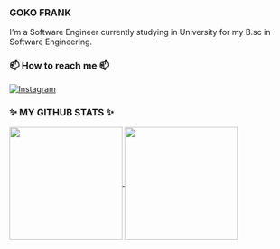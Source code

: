 ### GOKO FRANK

I'm a Software Engineer currently studying in University for my B.sc in Software Engineering.

### 📫 How to reach me 📫

[![Instagram](https://img.shields.io/badge/Instagram-white?logo=instagram)](https://www.instagram.com/sable_oxide/?__pwa=1#)

### ✨ MY GITHUB STATS ✨

<a href="https://github.com/sableoxide">
  <img height=200 align="center" src="https://sableoxide.vercel.app/api?username=Sableoxide&show_icons=true&rank_icon=default&theme=dark" />
</a>
<a href="https://github.com/sableoxide">
  <img height=200 align="center" src="https://sableoxide.vercel.app/api/top-langs?username=Sableoxide&layout=compact&langs_count=10&card_width=320&theme=dark" />
</a>

<!--
**Sableoxide/Sableoxide** is a ✨ _special_ ✨ repository because its `README.md` (this file) appears on your GitHub profile.

Here are some ideas to get you started:

- 🔭 I’m currently working on ...
- 🌱 I’m currently learning ...
- 👯 I’m looking to collaborate on ...
- 🤔 I’m looking for help with ...
- 💬 Ask me about ...
- 😄 Pronouns: ...
- ⚡ Fun fact: ...
-->
